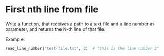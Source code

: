 # First nth line from file

Write a function, that receives a path to a text file and a line number as parameter,  and returns the N-th line of that file.

Example:

```python
read_line_number('test-file.txt', 2)  # "this is the line number 2"
```
